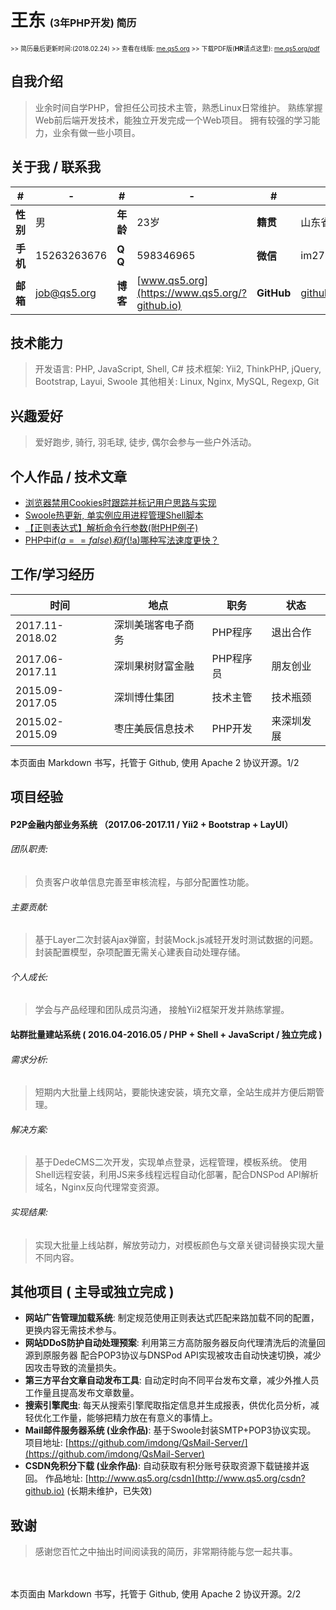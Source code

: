 # 王东 <span style="font-size: initial;">(3年PHP开发) 简历</span>

<span style="font-size: x-small;"> >> 简历最后更新时间:(2018.02.24) >> 查看在线版: [me.qs5.org](https://me.qs5.org/) >> 下载PDF版(<b>HR</b>请点这里): [me.qs5.org/pdf](https://me.qs5.org/pdf?github.io "请下载/打印此份")</span>

## 自我介绍

> 业余时间自学PHP，曾担任公司技术主管，熟悉Linux日常维护。
> 熟练掌握Web前后端开发技术，能独立开发完成一个Web项目。
> 拥有较强的学习能力，业余有做一些小项目。

## 关于我 / 联系我

| #        | -           | #        | -         | #        | -           |
| -------- | ----------- | -------- | --------- | -------- | ----------- |
| **性别** | 男          | **年龄** | 23岁      | **籍贯** | 山东省-枣庄 |
| **手机** | 15263263676 | **Q  Q** | 598346965 | **微信** | im27786     |
| **邮箱** | [job@qs5.org](mailto://job@qs5.org) | **博客** | [www.qs5.org](https://www.qs5.org/?github.io) | **GitHub** | [github.com/imdong](https://github.com/imdong) |

## 技术能力

> 开发语言: PHP, JavaScript, Shell, C#
> 技术框架: Yii2, ThinkPHP, jQuery, Bootstrap, Layui, Swoole
> 其他相关: Linux, Nginx, MySQL, Regexp, Git

## 兴趣爱好

> 爱好跑步, 骑行, 羽毛球, 徒步, 偶尔会参与一些户外活动。

## 个人作品 / 技术文章
+ [浏览器禁用Cookies时跟踪并标记用户思路与实现](https://www.qs5.org/Post/653.html?github.io)
+ [Swoole热更新, 单实例应用进程管理Shell脚本](https://github.com/imdong/Swoole-Reload-Demo)
+ [【正则表达式】解析命令行参数(附PHP例子)](https://www.qs5.org/Post/651.html?github.io)
+ [PHP中if($a==false)和if(!$a)哪种写法速度更快？](https://www.qs5.org/Post/637.html?github.io)

## 工作/学习经历

|时间|地点|职务|状态|
|----|----|----|----|
|2017.11-2018.02|深圳美瑞客电子商务|PHP程序|退出合作|
|2017.06-2017.11|深圳果树财富金融|PHP程序员|朋友创业|
|2015.09-2017.05|深圳博仕集团|技术主管|技术瓶颈|
|2015.02-2015.09|枣庄美辰信息技术|PHP开发|来深圳发展|

<p class="page_number">本页面由 Markdown 书写，托管于 Github, 使用 Apache 2 协议开源。<span>1/2</span></p>

## 项目经验

#### P2P金融内部业务系统 （2017.06-2017.11 / Yii2 + Bootstrap + LayUI）

###### 团队职责:

> 负责客户收单信息完善至审核流程，与部分配置性功能。

###### 主要贡献:

> 基于Layer二次封装Ajax弹窗，封装Mock.js减轻开发时测试数据的问题。
> 封装配置模型，杂项配置无需关心建表自动处理存储。

###### 个人成长:

> 学会与产品经理和团队成员沟通，
> 接触Yii2框架开发并熟练掌握。

#### 站群批量建站系统  ( 2016.04-2016.05 / PHP + Shell + JavaScript / 独立完成 )

###### 需求分析:

> 短期内大批量上线网站，要能快速安装，填充文章，全站生成并方便后期管理。

###### 解决方案:

> 基于DedeCMS二次开发，实现单点登录，远程管理，模板系统。
> 使用Shell远程安装，利用JS来多线程远程自动化部署，配合DNSPod API解析域名，Nginx反向代理常变资源。

###### 实现结果:

> 实现大批量上线站群，解放劳动力，对模板颜色与文章关键词替换实现大量不同内容。

## 其他项目 ( 主导或独立完成 )

+ **网站广告管理加载系统**: 制定规范使用正则表达式匹配来路加载不同的配置，更换内容无需技术参与。
+ **网站DDoS防护自动处理预案**: 利用第三方高防服务器反向代理清洗后的流量回源到原服务器
配合POP3协议与DNSPod API实现被攻击自动快速切换，减少因攻击导致的流量损失。
+ **第三方平台文章自动发布工具**: 自动定时向不同平台发布文章，减少外推人员工作量且提高发布文章数量。
+ **搜索引擎爬虫**: 每天从搜索引擎爬取指定信息并生成报表，供优化员分析，减轻优化工作量，能够把精力放在有意义的事情上。
+ **Mail邮件服务器系统 (业余作品)**: 基于Swoole封装SMTP+POP3协议实现。
项目地址: [https://github.com/imdong/QsMail-Server/](https://github.com/imdong/QsMail-Server)
+ **CSDN免积分下载 (业余作品)**: 自动获取有积分账号获取资源下载链接并返回。
作品地址: [http://www.qs5.org/csdn](http://www.qs5.org/csdn?github.io)  (长期未维护，已失效)

## 致谢

> 感谢您百忙之中抽出时间阅读我的简历，非常期待能与您一起共事。

　　
<!-- 修改页面 -->
<link href="/asset/print.css" rel="stylesheet" />
<script type="text/javascript" src="/asset/bottom.js"></script>
<!-- 统计代码 -->
<!-- <div style="display: none;">
    <script type="text/javascript">var cnzz_protocol = (("https:" == document.location.protocol) ? " https://" : " http://");document.write(unescape("%3Cspan id='cnzz_stat_icon_1261917467'%3E%3C/span%3E%3Cscript src='" + cnzz_protocol + "s4.cnzz.com/z_stat.php%3Fid%3D1261917467' type='text/javascript'%3E%3C/script%3E"));</script>
</div> -->
<p class="page_number page_number_end">本页面由 Markdown 书写，托管于 Github, 使用 Apache 2 协议开源。<span>2/2</span></p>
